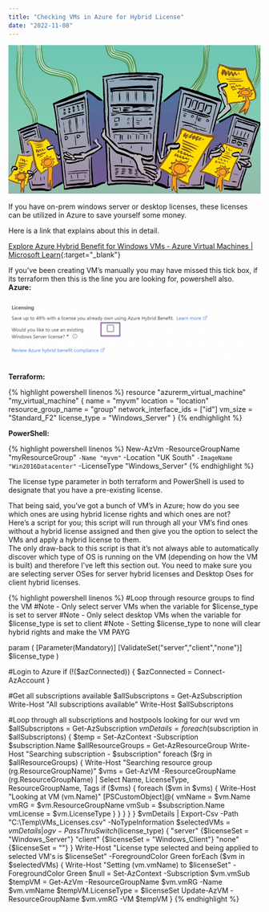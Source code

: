 ```yaml
---
title: "Checking VMs in Azure for Hybrid License"
date: "2022-11-08"
---
```


![](images/image.png)

If you have on-prem windows server or desktop licenses, these licenses can be utilized in Azure to save yourself some money.

  
Here is a link that explains about this in detail.

  
[Explore Azure Hybrid Benefit for Windows VMs - Azure Virtual Machines \| Microsoft Learn](https://learn.microsoft.com/en-us/azure/virtual-machines/windows/hybrid-use-benefit-licensing){:target="_blank"}
  
If you’ve been creating VM’s manually you may have missed this tick box, if its terraform then this is the line you are looking for, powershell also.  
**Azure:**

![](images/image-3-1024x264.png)

**Terraform:**

{% highlight powershell linenos %}
resource "azurerm_virtual_machine" "my_virtual_machine" {
    name = "myvm"
    location = "location"
    resource_group_name = "group" 
    network_interface_ids = ["id"]
    vm_size = "Standard_F2"
    license_type = "Windows_Server"
}
{% endhighlight %}

**PowerShell:**

{% highlight powershell linenos %} 
New-AzVm -ResourceGroupName "myResourceGroup" `
-Name "myvm" `
-Location "UK South" `
-ImageName "Win2016Datacenter" `
-LicenseType "Windows_Server"
{% endhighlight %}

The license type parameter in both terraform and PowerShell is used to designate that you have a pre-existing license.

That being said, you’ve got a bunch of VM’s in Azure; how do you see which ones are using hybrid license rights and which ones are not?  
Here’s a script for you; this script will run through all your VM’s find ones without a hybrid license assigned and then give you the option to select the VMs and apply a hybrid license to them.  
The only draw-back to this script is that it’s not always able to automatically discover which type of OS is running on the VM (depending on how the VM is built) and therefore I’ve left this section out. You need to make sure you are selecting server OSes for server hybrid licenses and Desktop Oses for client hybrid licenses.

{% highlight powershell linenos %}
#Loop through resource groups to find the VM 
#Note - Only select server VMs when the variable for $license_type is set to server 
#Note - Only select desktop VMs when the variable for $license_type is set to client 
#Note - Setting $license_type to none will clear hybrid rights and make the VM PAYG 

param ( 
    [Parameter(Mandatory)] 
    [ValidateSet("server","client","none")] 
    $license_type
) 
    
#Login to Azure 
if (!($azConnected)) { 
    $azConnected = Connect-AzAccount 
} 
    
#Get all subscriptions available 
$allSubscriptons = Get-AzSubscription 
Write-Host "All subscriptions available" 
Write-Host $allSubscriptons 

#Loop through all subscriptions and hostpools looking for our wvd vm 
$allSubscriptons = Get-AzSubscription 
$vmDetails = foreach ($subscription in $allSubscriptons) { 
$temp = Set-AzContext -Subscription $subscription.Name 
$allResourceGroups = Get-AzResourceGroup 
Write-Host "Searching subscription - $subscription" 
foreach ($rg in $allResourceGroups) { 
    Write-Host "Searching resource group $($rg.ResourceGroupName)" 
    $vms = Get-AzVM -ResourceGroupName $($rg.ResourceGroupName) | Select Name, LicenseType, ResourceGroupName, Tags 
    if ($vms) { 
        foreach ($vm in $vms) { 
            Write-Host "Looking at VM $($vm.Name)" 
            [PSCustomObject]@{ 
                vmName = $vm.Name 
                vmRG = $vm.ResourceGroupName 
                vmSub = $subscription.Name 
                vmLicense = $vm.LicenseType 
                } 
            } 
        } 
    } 
} 
$vmDetails | Export-Csv -Path "C:\\Temp\\VMs\_Licenses.csv" -NoTypeInformation 
$selectedVMs = $vmDetails | ogv -PassThru 
Switch ($license_type) { 
    "server" {$licenseSet = "Windows\_Server"} 
    "client" {$licenseSet = "Windows\_Client"} 
    "none" {$licenseSet = ""} 
} 
Write-Host "License type selected and being applied to selected VM's is $licenseSet" -ForegroundColor Green 
forEach ($vm in $selectedVMs) { 
    Write-Host "Setting $($vm.vmName) to $licenseSet" -ForegroundColor Green 
    $null = Set-AzContext -Subscription $vm.vmSub 
    $tempVM = Get-AzVm -ResourceGroupName $vm.vmRG -Name $vm.vmName 
    $tempVM.LicenseType = $licenseSet 
    Update-AzVM -ResourceGroupName $vm.vmRG -VM $tempVM 
}
{% endhighlight %}